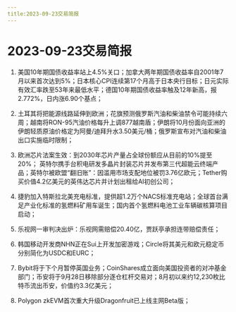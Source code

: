```yaml
---
title:2023-09-23交易简报
---
```

# 2023-09-23交易简报
1. 美国10年期国债收益率站上4.5%关口；加拿大两年期国债收益率自2001年7月以来首次达到5%；日本核心CPI连续第17个月高于日本央行目标；日元实际有效汇率跌至53年来最低水平；德国10年期国债收益率触及12年新高，报2.772%，日内涨6.90个基点；

2. 土耳其将把能源线路延伸到欧洲；花旗预测俄罗斯汽油和柴油禁令可能持续六周；越南将RON-95汽油价格每升上调877越南盾；伊朗将10月份面向亚洲的伊朗轻质原油价格定为阿曼/迪拜升水3.50美元/桶；俄罗斯宣布对汽油和柴油出口实施临时限制；

3. 欧洲芯片法案生效：到2030年芯片产量占全球份额应从目前的10%提至20%；
英特尔携手台积电研发多晶片封装芯片并发布第三代超能云终端产品；英特尔被欧盟“翻旧账”：因滥用市场支配地位被罚3.76亿欧元；Tether购买价值4.2亿美元的英伟达芯片并计划出租给AI初创公司；

4. 捷豹加入特斯拉北美充电标准，提供超1.2万个NACS标准充电站；全球首台满足产业化标准的氢燃料矿用车诞生；国内首个氢燃料电池工业车辆碳核算项目启动；

5. 乐视网一审判决出炉：乐视网需赔偿20.40亿，贾跃亭承担连带赔偿责任；

6. 韩国移动开发商NHN正在Sui上开发加密游戏；Circle将其美元和欧元稳定币分别简化为USDC和EURC；

7. Bybit将于下个月暂停英国业务；CoinShares成立面向美国投资者的对冲基金部门；币安将于9月28日移除部分逐仓杠杆交易对；8月初以来约12,230枚比特币流出币安，价值约3.3亿美元；

8. Polygon zkEVM首次重大升级Dragonfruit已上线主网Beta版；